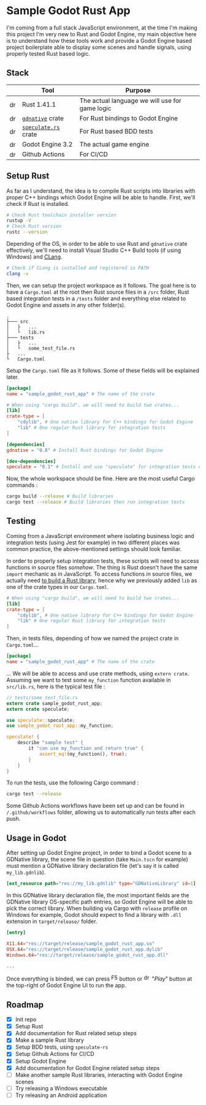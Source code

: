 # Sample Godot Rust App

I'm coming from a full stack JavaScript environment, at the time I'm making this project I'm very new to Rust and Godot Engine, my main objective here is to understand how these tools work and provide a Godot Engine based project boilerplate able to display some scenes and handle signals, using properly tested Rust based logic.

## Stack

|                                                              | Tool                                                         | Purpose                                        |
| ------------------------------------------------------------ | ------------------------------------------------------------ | ---------------------------------------------- |
| <img src="https://github.com/gilbarbara/logos/raw/master/logos/rust.svg?sanitize=true" alt="drawing" height="17"/> | Rust 1.41.1                                                  | The actual language we will use for game logic |
| <img src="https://img.icons8.com/dusk/2x/package.png" alt="drawing" height="17"/> | [`gdnative`](https://github.com/GodotNativeTools/godot-rust) crate | For Rust bindings to Godot Engine              |
| <img src="https://img.icons8.com/dusk/2x/package.png" alt="drawing" height="17"/> | [`speculate.rs`](https://github.com/utkarshkukreti/speculate.rs) crate | For Rust based BDD tests                       |
| <img src="https://upload.wikimedia.org/wikipedia/commons/6/6a/Godot_icon.svg" alt="drawing" height="17"/> | Godot Engine 3.2                                             | The actual game engine                         |
| <img src="https://avatars0.githubusercontent.com/u/44036562?s=200&v=4?sanitize=true" alt="drawing" height="17"/> | Github Actions                                               | For CI/CD                                      |


## Setup Rust

As far as I understand, the idea is to compile Rust scripts into libraries with proper C++ bindings which Godot Engine will be able to handle. First, we'll check if Rust is installed.

```bash
# Check Rust toolchain installer version
rustup -V
# Check Rust version
rustc --version
```

Depending of the OS, in order to be able to use Rust and `gdnative` crate effectively, we'll need to install Visual Studio C++ Build tools (if using Windows) and [CLang](https://rust-lang.github.io/rust-bindgen/requirements.html).

```bash
# Check if CLang is installed and registered in PATH
clang -v
```

Then, we can setup the project workspace as it follows. The goal here is to have a `Cargo.toml` at the root then Rust source files in a `/src` folder, Rust based integration tests in a `/tests` folder and everything else related to Godot Engine and assets in any other folder(s).

```
.
├─── src
│   ├   ...
│   └   lib.rs
├─── tests
│   ├   ...
│   └   some_test_file.rs
├   ...
└   Cargo.toml
```

Setup the `Cargo.toml` file as it follows. Some of these fields will be explained later.

```toml
[package]
name = "sample_godot_rust_app" # The name of the crate

# When using "cargo build", we will need to build two crates...
[lib]
crate-type = [
	"cdylib", # One native library for C++ bindings for Godot Engine
	"lib" # One regular Rust library for integration tests
] 

[dependencies]
gdnative = "0.8" # Install Rust bindings for Godot Engine

[dev-dependencies]
speculate = "0.1" # Install and use "speculate" for integration tests only
```

Now, the whole workspace should be fine. Here are the most useful Cargo commands :

```bash
cargo build --release # Build libraries
cargo test --release # Build libraries then run integration tests
```

## Testing

Coming from a JavaScript environment where isolating business logic and integration tests (using Jest for example) in two different places was common practice, the above-mentioned settings should look familiar.

In order to properly setup integration tests, these scripts will need to access functions in source files _somehow_. The thing is Rust doesn't have the same `import` mechanic as in JavaScript. To access functions in source files, we actually need [to build a Rust library](https://github.com/rust-lang/cargo/issues/6659#issuecomment-463335095), hence why we previously added `lib` as one of the crate types in our `Cargo.toml`.

```toml
# When using "cargo build", we will need to build two crates...
[lib]
crate-type = [
	"cdylib", # One native library for C++ bindings for Godot Engine
	"lib" # One regular Rust library for integration tests
]
```

Then, in tests files, depending of how we named the project crate in `Cargo.toml`...

```toml
[package]
name = "sample_godot_rust_app" # The name of the crate
```

... We will be able to access and use crate methods, using `extern crate`. Assuming we want to test some `my_function` function available in `src/lib.rs`, here is the typical test file :

```rust
// tests/some_test_file.rs
extern crate sample_godot_rust_app;
extern crate speculate;

use speculate::speculate;
use sample_godot_rust_app::my_function;

speculate! {
    describe "sample test" {
        it "can use my_function and return true" {
            assert_eq!(my_function(), true);
        }
    }
}
```

To run the tests, use the following Cargo command :

```bash
cargo test --release
```

Some Github Actions workflows have been set up and can be found in `/.github/workflows` folder, allowing us to automatically run tests after each push.

## Usage in Godot

After setting up Godot Engine project, in order to bind a Godot scene to a GDNative library, the scene file in question (take `Main.tscn` for example) must mention a GDNative library declaration file (let's say it is called `my_lib.gdnlib`). 

```toml
[ext_resource path="res://my_lib.gdnlib" type="GDNativeLibrary" id=1]
```

In this GDNative library declaration file, the most important fields are the GDNative library OS-specific path entries, so Godot Engine will be able to pick the correct library. When building via Cargo with `release` profile on Windows for example, Godot should expect to find a library with `.dll` extension in `target/release/` folder.

```toml
[entry]

X11.64="res://target/release/sample_godot_rust_app.so"
OSX.64="res://target/release/sample_godot_rust_app.dylib"
Windows.64="res://target/release/sample_godot_rust_app.dll"

...
```

Once everything is binded, we can press <img src="https://img.icons8.com/carbon-copy/2x/f5-key.png" alt="F5" height="17"/> button or <img src="https://img.icons8.com/ios/2x/play.png" alt="drawing" height="17"/> "_Play_" button at the top-right of Godot Engine UI to run the app.

## Roadmap

- [x] Init repo
- [x] Setup Rust
- [x] Add documentation for Rust related setup steps
- [x] Make a sample Rust library
- [x] Setup BDD tests, using `speculate-rs`
- [x] Setup Github Actions for CI/CD
- [x] Setup Godot Engine
- [x] Add documentation for Godot Engine related setup steps
- [ ] Make another sample Rust libraries, interacting with Godot Engine scenes
- [ ] Try releasing a Windows executable
- [ ] Try releasing an Android application